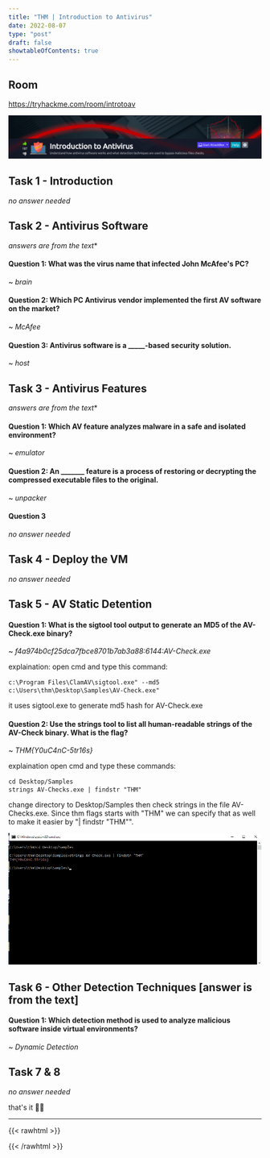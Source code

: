```yaml
---
title: "THM | Introduction to Antivirus"
date: 2022-08-07
type: "post"
draft: false
showtableOfContents: true
---
```


## Room

https://tryhackme.com/room/introtoav

![screenshot of the room](/images/write-ups/introtoav/2022.png)

## Task 1 - Introduction

*no answer needed*

## Task 2 - Antivirus Software 
*answers are from the text**

#### Question 1: What was the virus name that infected John McAfee's PC?

~ *brain*

#### Question 2: Which PC Antivirus vendor implemented the first AV software on the market?

~ *McAfee*

#### Question 3: Antivirus software is a _____-based security solution.

~ *host*

## Task 3 - Antivirus Features 
*answers are from the text**

#### Question 1: Which AV feature analyzes malware in a safe and isolated environment?

~ *emulator*

#### Question 2: An _______ feature is a process of restoring or decrypting the compressed executable files to the original. 

~ *unpacker*

#### Question 3

*no answer needed*

## Task 4 - Deploy the VM

*no answer needed*

## Task 5 - AV Static Detention

#### Question 1: What is the sigtool tool output to generate an MD5 of the AV-Check.exe binary?

~ *f4a974b0cf25dca7fbce8701b7ab3a88:6144:AV-Check.exe*

explaination: open cmd and type this command: 
```
c:\Program Files\ClamAV\sigtool.exe" --md5 c:\Users\thm\Desktop\Samples\AV-Check.exe"
```
it uses sigtool.exe to generate md5 hash for AV-Check.exe

#### Question 2: Use the strings tool to list all human-readable strings of the AV-Check binary. What is the flag?

~ *THM{Y0uC4nC-5tr16s}*

explaination open cmd and type these commands: 

```
cd Desktop/Samples
strings AV-Checks.exe | findstr "THM"
```
change directory to Desktop/Samples then check strings in the file AV-Checks.exe. Since thm flags starts with "THM" we can specify that as well to make it easier by "| findstr "THM"".

![](/images/write-ups/introtoav/2022_1.png)

## Task 6 - Other Detection Techniques [answer is from the text]

#### Question 1: Which detection method is used to analyze malicious software inside virtual environments?

~ *Dynamic Detection*

## Task 7 & 8

*no answer needed*

that's it ✌🏽

-------------------------------------------------------------
{{< rawhtml >}} 
<script src="https://utteranc.es/client.js"
        repo="mansoorbarri/website"
        issue-term="title"
        theme="dark-blue"
        crossorigin="anonymous"
        async>
</script>
{{< /rawhtml >}}

